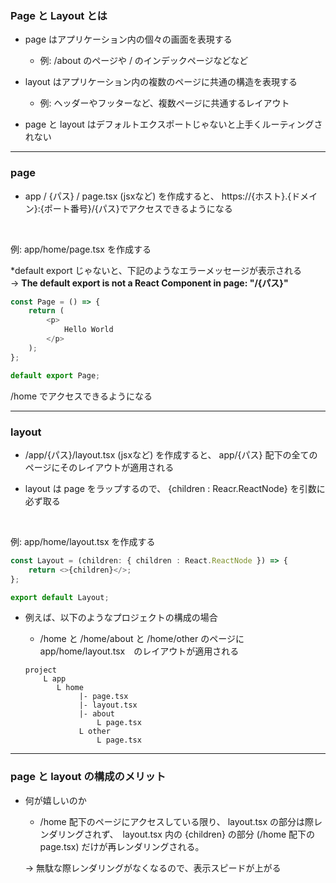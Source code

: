 ### Page と Layout とは

- page はアプリケーション内の個々の画面を表現する
    - 例: /about のページや / のインデックページなどなど

- layout はアプリケーション内の複数のページに共通の構造を表現する
    - 例: ヘッダーやフッターなど、複数ページに共通するレイアウト

- page と layout はデフォルトエクスポートじゃないと上手くルーティングされない

---

### page

- app / {パス} / page.tsx (jsxなど) を作成すると、 https://{ホスト}.{ドメイン}:{ポート番号}/{パス}でアクセスできるようになる

<br>

例: app/home/page.tsx を作成する

*default export じゃないと、下記のようなエラーメッセージが表示される  
-> **The default export is not a React Component in page: "/{パス}"**

```ts
const Page = () => {
    return (
        <p>
            Hello World
        </p>
    );
};

default export Page;
```

/home でアクセスできるようになる

---

### layout

- /app/{パス}/layout.tsx (jsxなど) を作成すると、 app/{パス} 配下の全てのページにそのレイアウトが適用される

- layout は page をラップするので、 {children : Reacr.ReactNode} を引数に必ず取る

<br>

例: app/home/layout.tsx を作成する

```ts
const Layout = (children: { children : React.ReactNode }) => {
    return <>{children}</>;
};

export default Layout;
```

- 例えば、以下のようなプロジェクトの構成の場合

    - /home と /home/about と /home/other のページに　app/home/layout.tsx　のレイアウトが適用される
    ```
    project
        L app
           L home
                |- page.tsx
                |- layout.tsx
                |- about
                    L page.tsx
                L other
                    L page.tsx
    ```

---

### page と layout の構成のメリット

- 何が嬉しいのか
    - /home 配下のページにアクセスしている限り、 layout.tsx の部分は際レンダリングされず、　layout.tsx 内の {children} の部分 (/home 配下の page.tsx) だけが再レンダリングされる。  

     -> 無駄な際レンダリングがなくなるので、表示スピードが上がる
